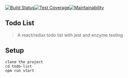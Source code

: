  [![Build Status](https://travis-ci.org/CryceTruly/todo-list-react.svg?branch=master)](https://travis-ci.org/CryceTruly/todo-list-react)[![Test Coverage](https://api.codeclimate.com/v1/badges/595f3c15e409f9ed0132/test_coverage)](https://codeclimate.com/github/CryceTruly/todo-list-react/test_coverage)[![Maintainability](https://api.codeclimate.com/v1/badges/595f3c15e409f9ed0132/maintainability)](https://codeclimate.com/github/CryceTruly/todo-list-react/maintainability)

 ## Todo List
 > A react/redux todo list with jest and enzyme testing



## Setup
```
clone the project 
cd todo-list
npm run start
```

